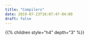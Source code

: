```yaml
---
title: "Compilers"
date: 2019-07-23T16:07:47-04:00
draft: false
---
```

{{% children style="h4" depth="3" %}}

